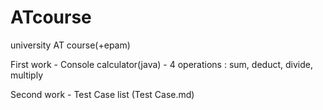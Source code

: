 # ATcourse
university AT course(+epam)

First work - Console calculator(java) - 4 operations : sum, deduct, divide, multiply



Second work - Test Case list (Test Case.md)
